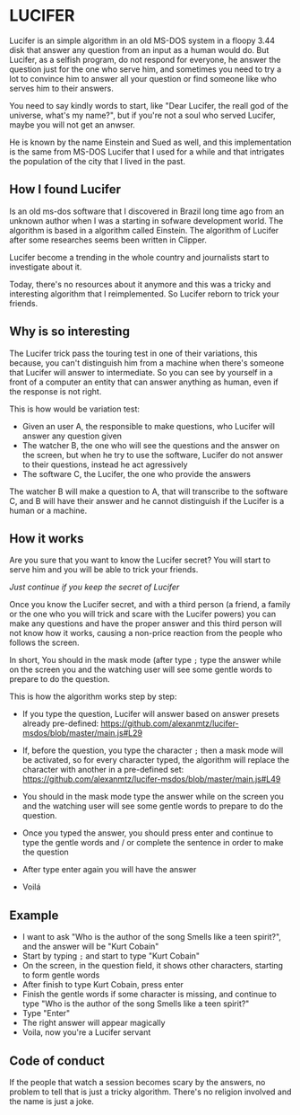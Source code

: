# LUCIFER
Lucifer is an simple algorithm in an old MS-DOS system in a floopy 3.44 disk that answer any question from an input as a human would do. But Lucifer, as a selfish program, do not respond for everyone, he answer the question just for the one who serve him, and sometimes you need to try a lot to convince him to answer all your question or find someone like who serves him to their answers.

You need to say kindly words to start, like "Dear Lucifer, the reall god of the universe, what's my name?", but if you're not a soul who served Lucifer, maybe you will not get an anwser.

He is known by the name Einstein and Sued as well, and this implementation is the same from MS-DOS Lucifer that I used for a while and that intrigates the population of the city that I lived in the past.

## How I found Lucifer
Is an old ms-dos software that I discovered in Brazil long time ago from an unknown author when I was a starting in sofware development world. The algorithm is based in a algorithm called Einstein. The algorithm of Lucifer after some researches seems been written in Clipper.

Lucifer become a trending in the whole country and journalists start to investigate about it. 

Today, there's no resources about it anymore and this was a tricky and interesting algorithm that I reimplemented. So Lucifer reborn to trick your friends.

## Why is so interesting
The Lucifer trick pass the touring test in one of their variations, this because, you can't distinguish him from a machine when there's someone that Lucifer will answer to intermediate. So you can see by yourself in a front of a computer an entity that can answer anything as human, even if the response is not right.

This is how would be variation test:

* Given an user A, the responsible to make questions, who Lucifer will answer any question given
* The watcher B, the one who will see the questions and the answer on the screen, but when he try to use the software, Lucifer do not answer to their questions, instead he act agressively
* The software C, the Lucifer, the one who provide the answers

The watcher B will make a question to A, that will transcribe to the software C, and B will have their answer and he cannot distinguish if the Lucifer is a human or a machine.

## How it works
Are you sure that you want to know the Lucifer secret? You will start to serve him and you will be able to trick your friends.

*Just continue if you keep the secret of Lucifer*

Once you know the Lucifer secret, and with a third person (a friend, a family or the one who you will trick and scare with the Lucifer powers) you can make any questions and have the proper answer and this third person will not know how it works, causing a non-price reaction from the people who follows the screen.

In short, You should in the mask mode (after type `;` type the answer while on the screen you and the watching user will see some gentle words to prepare to do the question.

This is how the algorithm works step by step:

* If you type the question, Lucifer will answer based on answer presets already pre-defined: https://github.com/alexanmtz/lucifer-msdos/blob/master/main.js#L29

* If, before the question, you type the character `;` then a mask mode will be activated, so for every character typed, the algorithm will replace the character with another in a pre-defined set: https://github.com/alexanmtz/lucifer-msdos/blob/master/main.js#L49

* You should in the mask mode type the answer while on the screen you and the watching user will see some gentle words to prepare to do the question.

* Once you typed the answer, you should press enter and continue to type the gentle words and / or complete the sentence in order to make the question

* After type enter again you will have the answer

* Voilá

## Example

* I want to ask "Who is the author of the song Smells like a teen spirit?", and the answer will be "Kurt Cobain"
* Start by typing `;` and start to type "Kurt Cobain"
* On the screen, in the question field, it shows other characters, starting to form gentle words
* After finish to type Kurt Cobain, press enter
* Finish the gentle words if some character is missing, and continue to type "Who is the author of the song Smells like a teen spirit?"
* Type "Enter"
* The right answer will appear magically
* Voila, now you're a Lucifer servant

## Code of conduct
If the people that watch a session becomes scary by the answers, no problem to tell that is just a tricky algorithm. There's no religion involved and the name is just a joke.
